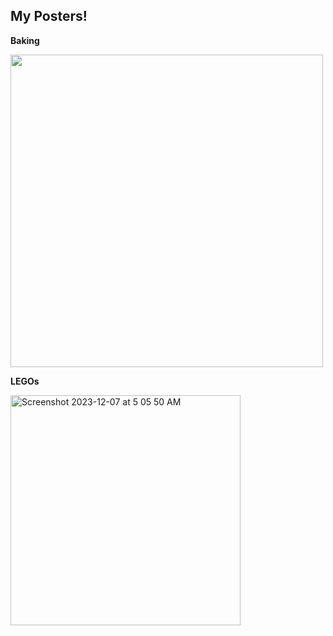 ## My Posters!

**Baking**
  
<img width="500" src="https://github.com/ashhendrata/ashleys-posters/assets/134671782/0888b68f-18a9-4ceb-9fc1-c3fe2d593126">

**LEGOs**
  
<img width="368" alt="Screenshot 2023-12-07 at 5 05 50 AM" src="https://github.com/ashhendrata/ashleys-posters/assets/134671782/2100968f-118f-407d-a18e-e5c31deb80ca">
